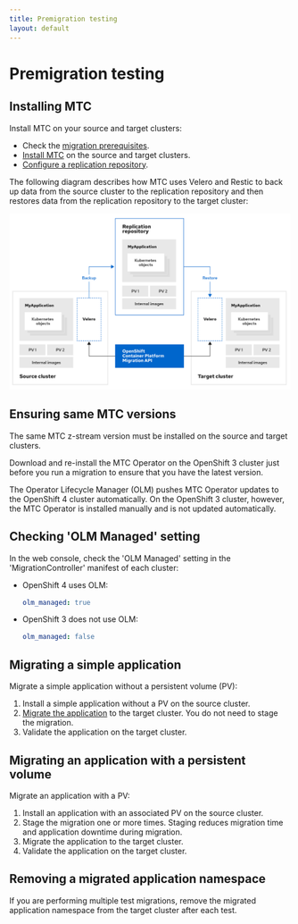 ```yaml
---
title: Premigration testing
layout: default
---
```


# Premigration testing

## Installing MTC

Install MTC on your source and target clusters:

- Check the [migration prerequisites](https://docs.openshift.com/container-platform/4.6/migration/migrating_3_4/migrating-application-workloads-3-4.html#migration-prerequisites_migrating-3-4).
- [Install MTC](https://docs.openshift.com/container-platform/4.6/migration/migrating_3_4/deploying-cam-3-4.html) on the source and target clusters.
- [Configure a replication repository](https://docs.openshift.com/container-platform/4.6/migration/migrating_3_4/configuring-replication-repository-3-4.html).

The following diagram describes how MTC uses Velero and Restic to back up data from the source cluster to the replication repository and then restores data from the replication repository to the target cluster:

![MTC Architecture](./images/mtc-architecture.png)

## Ensuring same MTC versions

The same MTC z-stream version must be installed on the source and target clusters.

Download and re-install the MTC Operator on the OpenShift 3 cluster just before you run a migration to ensure that you have the latest version.

The Operator Lifecycle Manager (OLM) pushes MTC Operator updates to the OpenShift 4 cluster automatically. On the OpenShift 3 cluster, however, the MTC Operator is installed manually and is not updated automatically.

## Checking 'OLM Managed' setting

In the web console, check the 'OLM Managed' setting in the 'MigrationController' manifest of each cluster:

- OpenShift 4 uses OLM:
  ```yaml
  olm_managed: true
  ```
- OpenShift 3 does not use OLM:
  ```yaml
  olm_managed: false
  ```

## Migrating a simple application

Migrate a simple application without a persistent volume (PV):

1. Install a simple application without a PV on the source cluster.
2. [Migrate the application](https://docs.openshift.com/container-platform/4.6/migration/migrating_3_4/migrating-applications-with-cam-3-4.html) to the target cluster. You do not need to stage the migration.
3. Validate the application on the target cluster.

## Migrating an application with a persistent volume

Migrate an application with a PV:

1. Install an application with an associated PV on the source cluster.
2. Stage the migration one or more times. Staging reduces migration time and application downtime during migration.
3. Migrate the application to the target cluster.
4. Validate the application on the target cluster.

## Removing a migrated application namespace

If you are performing multiple test migrations, remove the migrated application namespace from the target cluster after each test.
